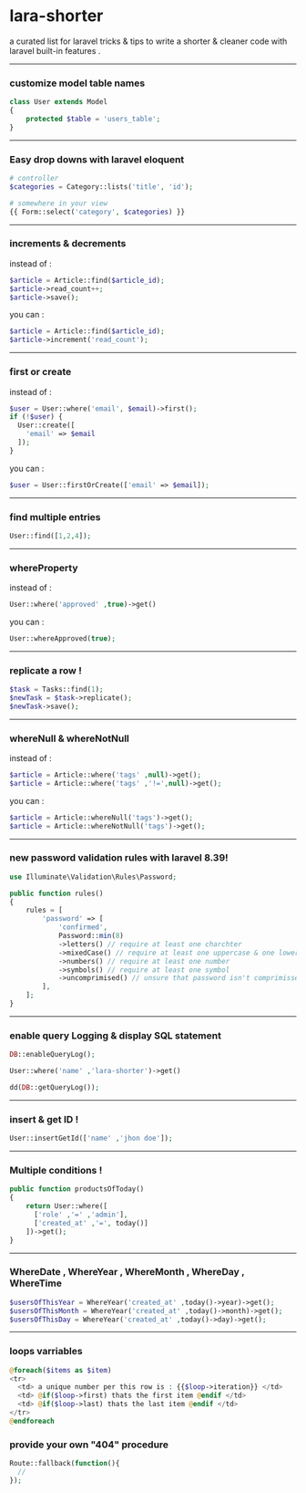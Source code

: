 # lara-shorter 
a curated list for laravel tricks & tips to write a shorter & cleaner code with laravel built-in features . 

---
### customize model table names 
```php 
class User extends Model
{
    protected $table = 'users_table';
}
```
---
### Easy drop downs with laravel eloquent 
```php 
# controller
$categories = Category::lists('title', 'id');

# somewhere in your view 
{{ Form::select('category', $categories) }}
```
---
### increments & decrements 
instead of :
```php 
$article = Article::find($article_id);
$article->read_count++;
$article->save();
```
you can :
```php 
$article = Article::find($article_id);
$article->increment('read_count');
```
---
### first or create 
instead of : 
```php 
$user = User::where('email', $email)->first();
if (!$user) {
  User::create([
    'email' => $email
  ]);
}
```
you can : 
```php 
$user = User::firstOrCreate(['email' => $email]);
```
---
### find multiple entries 
```php 
User::find([1,2,4]);
```
---
### whereProperty 
instead of :
```php 
User::where('approved' ,true)->get()
```
you can : 
```php 
User::whereApproved(true);
```
---
### replicate a row !
```php 
$task = Tasks::find(1);
$newTask = $task->replicate();
$newTask->save();
```
---
### whereNull & whereNotNull
instead of :
```php
$article = Article::where('tags' ,null)->get(); 
$article = Article::where('tags' ,'!=',null)->get(); 
```
you can : 
```php 
$article = Article::whereNull('tags')->get();
$article = Article::whereNotNull('tags')->get(); 
```
---
### new password validation rules with laravel 8.39!
```php 
use Illuminate\Validation\Rules\Password;

public function rules()
{
    rules = [
        'password' => [
            'confirmed',
            Password::min(8)
            ->letters() // require at least one charchter 
            ->mixedCase() // require at least one uppercase & one lower case
            ->numbers() // require at least one number 
            ->symbols() // require at least one symbol
            ->uncomprimised() // unsure that password isn't comprimissed
        ],
    ];
}
```

--- 
### enable query Logging & display SQL statement
```php 
DB::enableQueryLog();

User::where('name' ,'lara-shorter')->get()

dd(DB::getQueryLog()); 
```

---
### insert & get ID !
```php 
User::insertGetId(['name' ,'jhon doe']);
```

--- 
### Multiple conditions !
```php 
public function productsOfToday()
{
    return User::where([
      ['role' ,'=' ,'admin'],
      ['created_at' ,'=', today()]
    ])->get();
}
```

---

### WhereDate , WhereYear , WhereMonth , WhereDay , WhereTime 
```php 
$usersOfThisYear = WhereYear('created_at' ,today()->year)->get();
$usersOfThisMonth = WhereYear('created_at' ,today()->month)->get();
$usersOfThisDay = WhereYear('created_at' ,today()->day)->get();
```

---
### loops varriables
```php 
@foreach($items as $item)
<tr>
  <td> a unique number per this row is : {{$loop->iteration}} </td>
  <td> @if($loop->first) thats the first item @endif </td>
  <td> @if($loop->last) thats the last item @endif </td>
</tr>  
@endforeach
```

### provide your own "404" procedure
```php 
Route::fallback(function(){
  // 
});
```



